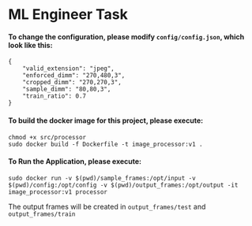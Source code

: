 # ML Engineer Task
#### To change the configuration, please modify `config/config.json`, which look like this:
```
{
	"valid_extension": "jpeg",
	"enforced_dimm": "270,480,3",
	"cropped_dimm": "270,270,3",
	"sample_dimm": "80,80,3",
	"train_ratio": 0.7
}
```

#### To build the docker image for this project, please execute:
```
chmod +x src/processor
sudo docker build -f Dockerfile -t image_processor:v1 .
```

#### To Run the Application, please execute:
```
sudo docker run -v $(pwd)/sample_frames:/opt/input -v $(pwd)/config:/opt/config -v $(pwd)/output_frames:/opt/output -it image_processor:v1 processor
```
The output frames will be created in `output_frames/test` and `output_frames/train`
